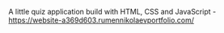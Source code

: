 A little quiz application build with HTML, CSS and JavaScript - https://website-a369d603.rumennikolaevportfolio.com/
